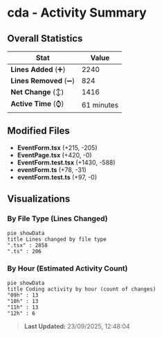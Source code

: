 # cda - Activity Summary 

## Overall Statistics

| Stat                   | Value                                                             |
| ---------------------- | ----------------------------------------------------------------- |
| **Lines Added** (➕)   | 2240                                          |
| **Lines Removed** (➖) | 824                                        |
| **Net Change** (↕)    | 1416                |
| **Active Time** (⌚)   | 61 minutes |


## Modified Files
- **EventForm.tsx** (+215, -205)
- **EventPage.tsx** (+420, -0)
- **EventForm.test.tsx** (+1430, -588)
- **eventForm.ts** (+78, -31)
- **eventForm.test.ts** (+97, -0)

## Visualizations

### By File Type (Lines Changed)

```mermaid
pie showData
title Lines changed by file type
".tsx" : 2858
".ts" : 206
```

### By Hour (Estimated Activity Count)

```mermaid
pie showData
title Coding activity by hour (count of changes)
"09h" : 13
"10h" : 13
"11h" : 13
"12h" : 6
```


> **Last Updated:** 23/09/2025, 12:48:04